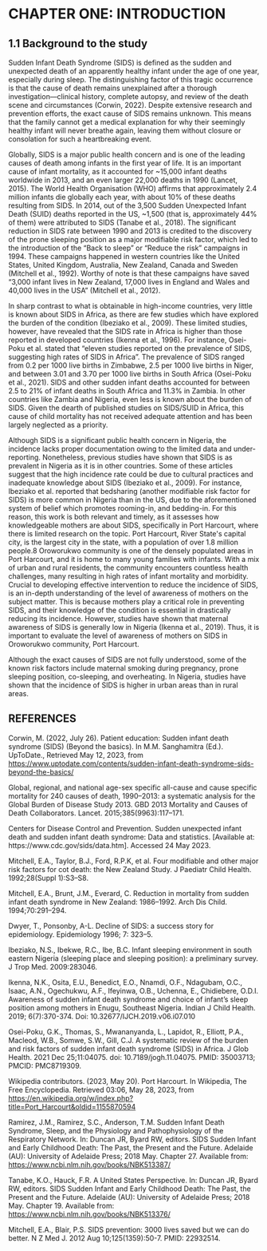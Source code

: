 # CHAPTER ONE: INTRODUCTION

## 1.1 Background to the study
Sudden Infant Death Syndrome (SIDS) is defined as the sudden and unexpected death of an apparently healthy infant under the age of one year, 
especially during sleep. The distinguishing factor of this tragic occurrence is that the cause of death remains unexplained after a thorough 
investigation—clinical history, complete autopsy, and review of the death scene and circumstances (Corwin, 2022). Despite extensive research 
and prevention efforts, the exact cause of SIDS remains unknown. This means that the family cannot get a medical explanation for why their seemingly
healthy infant will never breathe again, leaving them without closure or consolation for such a heartbreaking event.

Globally, SIDS is a major public health concern and is one of the leading causes of death among infants in the first year of life. 
It is an important cause of infant mortality, as it accounted for ~15,000 infant deaths worldwide in 2013, and an even larger 22,000 
deaths in 1990 (Lancet, 2015). The World Health Organisation (WHO) affirms that approximately 2.4 million infants die globally each 
year, with about 10% of these deaths resulting from SIDS. In 2014, out of the 3,500 Sudden Unexpected Infant Death (SUID) deaths reported 
in the US, ~1,500 (that is, approximately 44% of them) were attributed to SIDS (Tanabe et al., 2018). The significant reduction in SIDS 
rate between 1990 and 2013 is credited to the discovery of the prone sleeping position as a major modifiable risk factor, which led to 
the introduction of the “Back to sleep” or “Reduce the risk” campaigns in 1994. These campaigns happened in western countries like the 
United States, United Kingdom, Australia, New Zealand, Canada and Sweden (Mitchell et al., 1992). Worthy of note is that these campaigns 
have saved “3,000 infant lives in New Zealand, 17,000 lives in England and Wales and 40,000 lives in the USA” (Mitchell et al., 2012).


In sharp contrast to what is obtainable in high-income countries, very little is known about SIDS in Africa, as there are few studies 
which have explored the burden of the condition (Ibeziako et al., 2009). These limited studies, however, have revealed that the SIDS 
rate in Africa is higher than those reported in developed countries (Ikenna et al., 1996). For instance, Osei-Poku et al. stated that 
“eleven studies reported on the prevalence of SIDS, suggesting high rates of SIDS in Africa”. The prevalence of SIDS ranged from 0.2 
per 1000 live births in Zimbabwe, 2.5 per 1000 live births in Niger, and between 3.01 and 3.70 per 1000 live births in South Africa 
(Osei-Poku et al., 2021). SIDS and other sudden infant deaths accounted for between 2.5 to 21% of infant deaths in South Africa and 
11.3% in Zambia. In other countries like Zambia and Nigeria, even less is known about the burden of SIDS. Given the dearth of published 
studies on SIDS/SUID in Africa, this cause of child mortality has not received adequate attention and has been largely neglected as a priority.

Although SIDS is a significant public health concern in Nigeria, the incidence lacks proper documentation owing to the limited data and 
under-reporting. Nonetheless, previous studies have shown that SIDS is as prevalent in Nigeria as it is in other countries. Some of these 
articles suggest that the high incidence rate could be due to cultural practices and inadequate knowledge about SIDS (Ibeziako et al., 2009). 
For instance, Ibeziako et al. reported that bedsharing (another modifiable risk factor for SIDS) is more common in Nigeria than in the US, 
due to the aforementioned system of belief which promotes rooming-in, and bedding-in. For this reason, this work is both relevant and timely, 
as it assesses how knowledgeable mothers are about SIDS, specifically in Port Harcourt, where there is limited research on the topic. Port 
Harcourt, River State's capital city, is the largest city in the state, with a population of over 1.8 million people.8 Oroworukwo community 
is one of the densely populated areas in Port Harcourt, and it is home to many young families with infants. With a mix of urban and rural 
residents, the community encounters countless health challenges, many resulting in high rates of infant mortality and morbidity. Crucial to 
developing effective intervention to reduce the incidence of SIDS, is an in-depth understanding of the level of awareness of mothers on the 
subject matter. This is because mothers play a critical role in preventing SIDS, and their knowledge of the condition is essential in drastically 
reducing its incidence. However, studies have shown that maternal awareness of SIDS is generally low in Nigeria (Ikenna et al., 2019). Thus, it 
is important to evaluate the level of awareness of mothers on SIDS in Oroworukwo community, Port Harcourt.

Although the exact causes of SIDS are not fully understood, some of the known risk factors include maternal smoking during pregnancy, prone 
sleeping position, co-sleeping, and overheating. In Nigeria, studies have shown that the incidence of SIDS is higher in urban areas than in rural areas.


## REFERENCES
Corwin, M. (2022, July 26). Patient education: Sudden infant death syndrome (SIDS) (Beyond the basics). In M.M. Sanghamitra (Ed.). UpToDate., Retrieved May 12, 2023, from https://www.uptodate.com/contents/sudden-infant-death-syndrome-sids-beyond-the-basics/

Global, regional, and national age-sex specific all-cause and cause specific mortality for 240 causes of death, 1990–2013: a systematic analysis for the Global Burden of Disease Study 2013. GBD 2013 Mortality and Causes of Death Collaborators. Lancet. 2015;385(9963):117–171.

Centers for Disease Control and Prevention. Sudden unexpected infant death and sudden infant death syndrome: Data and statistics. [Available at: https://www​.cdc.gov/sids/data.htm]. Accessed 24 May 2023.

Mitchell, E.A., Taylor, B.J., Ford, R.P.K, et al. Four modifiable and other major risk factors for cot death: the New Zealand Study. J Paediatr Child Health. 1992;28(Suppl 1):S3–S8.

Mitchell, E.A., Brunt, J.M., Everard, C. Reduction in mortality from sudden infant death syndrome in New Zealand: 1986–1992. Arch Dis Child. 1994;70:291–294.

Dwyer, T., Ponsonby, A-L. Decline of SIDS: a success story for epidemiology. Epidemiology 1996; 7: 323–5.

Ibeziako, N.S., Ibekwe, R.C., Ibe, B.C. Infant sleeping environment in south eastern Nigeria (sleeping place and sleeping position): a preliminary survey. J Trop Med. 2009:283046.

Ikenna, N.K., Osita, E.U., Benedict, E.O., Nnamdi, O.F., Ndagubam, O.C., Isaac, A.N., Ogechukwu, A.F., Ifeyinwa, O.B., Uchenna, E., Chidiebere, O.D.I. Awareness of sudden infant death syndrome and choice of infant’s sleep position among mothers in Enugu, Southeast Nigeria. Indian J Child Health. 2019; 6(7):370-374.
Doi: 10.32677/IJCH.2019.v06.i07.010

Osei-Poku, G.K., Thomas, S., Mwananyanda, L., Lapidot, R., Elliott, P.A., Macleod, W.B., Somwe, S.W., Gill, C.J. A systematic review of the burden and risk factors of sudden infant death syndrome (SIDS) in Africa. J Glob Health. 2021 Dec 25;11:04075. doi: 10.7189/jogh.11.04075. PMID: 35003713; PMCID: PMC8719309.

Wikipedia contributors. (2023, May 20). Port Harcourt. In Wikipedia, The Free Encyclopedia. Retrieved 03:06, May 28, 2023, from https://en.wikipedia.org/w/index.php?title=Port_Harcourt&oldid=1155870594

Ramirez, J.M., Ramirez, S.C., Anderson, T.M. Sudden Infant Death Syndrome, Sleep, and the Physiology and Pathophysiology of the Respiratory Network. In: Duncan JR, Byard RW, editors. SIDS Sudden Infant and Early Childhood Death: The Past, the Present and the Future. Adelaide (AU): University of Adelaide Press; 2018 May. Chapter 27. Available from: https://www.ncbi.nlm.nih.gov/books/NBK513387/

Tanabe, K.O., Hauck, F.R. A United States Perspective. In: Duncan JR, Byard RW, editors. SIDS Sudden Infant and Early Childhood Death: The Past, the Present and the Future. Adelaide (AU): University of Adelaide Press; 2018 May. Chapter 19. Available from: https://www.ncbi.nlm.nih.gov/books/NBK513376/

Mitchell, E.A., Blair, P.S. SIDS prevention: 3000 lives saved but we can do better. N Z Med J. 2012 Aug 10;125(1359):50-7. PMID: 22932514.

